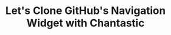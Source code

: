 ---
title: "Let's Clone GitHub's Navigation Widget with Chantastic"
thumbnailTitle: "Let's Clone GitHub's Navigation Widget"
hosts:
  - Ben Myers
  - Chantastic
---